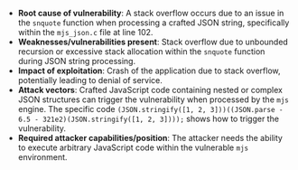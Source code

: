- **Root cause of vulnerability**: A stack overflow occurs due to an issue in the `snquote` function when processing a crafted JSON string, specifically within the `mjs_json.c` file at line 102.
- **Weaknesses/vulnerabilities present**: Stack overflow due to unbounded recursion or excessive stack allocation within the `snquote` function during JSON string processing.
- **Impact of exploitation**: Crash of the application due to stack overflow, potentially leading to denial of service.
- **Attack vectors**:  Crafted JavaScript code containing nested or complex JSON structures can trigger the vulnerability when processed by the `mjs` engine. The specific code `(JSON.stringify([1, 2, 3]))((JSON.parse - 6.5 - 321e2)(JSON.stringify([1, 2, 3])));` shows how to trigger the vulnerability.
- **Required attacker capabilities/position**: The attacker needs the ability to execute arbitrary JavaScript code within the vulnerable `mjs` environment.